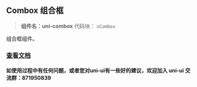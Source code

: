 ## Combox 组合框

> **组件名：uni-combox**
> 代码块： `uCombox`


组合框组件。

### [查看文档](https://uniapp.dcloud.io/component/uniui/uni-combox)

#### 如使用过程中有任何问题，或者您对uni-ui有一些好的建议，欢迎加入 uni-ui 交流群：871950839 
